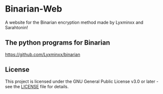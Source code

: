 # Binarian-Web
A website for the Binarian encryption method made by Lyxminxx and Sarahtonin!

## The python programs for Binarian
https://github.com/Lyxminxx/binarian

## License
This project is licensed under the GNU General Public License v3.0 or later - see the [LICENSE](LICENSE) file for details.
